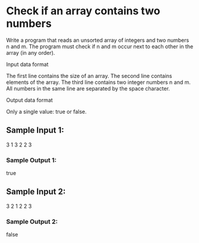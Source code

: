 # Check if an array contains two numbers

Write a program that reads an unsorted array of integers and two numbers n and m. The program must check if n and m occur next to each other in the array (in any order).

Input data format

The first line contains the size of an array.
The second line contains elements of the array.
The third line contains two integer numbers n and m.
All numbers in the same line are separated by the space character.

Output data format

Only a single value: true or false.

## Sample Input 1:

3
1 3 2
2 3

### Sample Output 1:

true

## Sample Input 2:

3
2 1 2
2 3

### Sample Output 2:

false